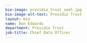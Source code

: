 ```yaml
---
bio-image: presidio_trust_seal.jpg
bio-image-alt-text: Presidio Trust
layout: bio
name: Don Edwards
department: Presidio Trust
job-title: Chief Data Officer
---
```

